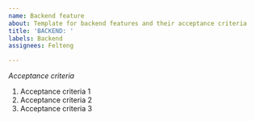 ```yaml
---
name: Backend feature
about: Template for backend features and their acceptance criteria
title: 'BACKEND: '
labels: Backend
assignees: Felteng

---
```


*Acceptance criteria*

1. Acceptance criteria 1
2. Acceptance criteria 2
3. Acceptance criteria 3
